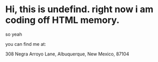 <h1> Hi, this is undefind. right now i am coding off HTML memory.  </h1>


<p></p>
</p>
</p>
<p>so yeah</p>

</p>
</p>
</p>
</p>
<p> you can find me at:</p>
<p>308 Negra Arroyo Lane, Albuquerque, New Mexico, 87104</p> 
